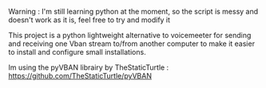 

Warning : I'm still learning python at the moment, so the script is messy and doesn't work as it is, feel free to try and modify it

This project is a python lightweight alternative to voicemeeter for sending and receiving one Vban stream to/from another computer to make it easier to install and configure small installations.

Im using the pyVBAN librairy by TheStaticTurtle : https://github.com/TheStaticTurtle/pyVBAN
